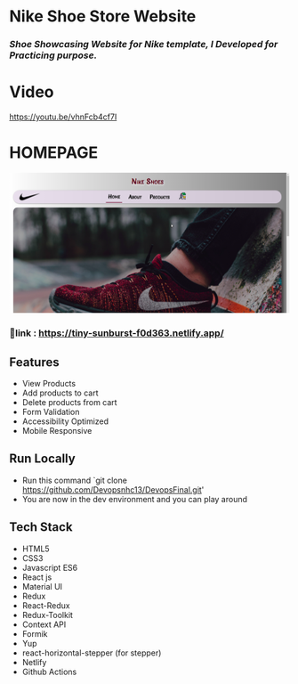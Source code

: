 # Nike Shoe Store Website

### *Shoe Showcasing Website for Nike template, I Developed for Practicing purpose.*



# Video
https://youtu.be/vhnFcb4cf7I


# HOMEPAGE
<img src='/images/NikeSite.png'/>


### :link:link : https://tiny-sunburst-f0d363.netlify.app/


## Features

- View Products
- Add products to cart
- Delete products from cart
- Form Validation
- Accessibility Optimized
- Mobile Responsive

## Run Locally 

- Run this command `git clone https://github.com/Devopsnhc13/DevopsFinal.git'
- You are now in the dev environment and you can play around 

## Tech Stack

- HTML5
- CSS3
- Javascript ES6
- React js
- Material UI
- Redux
- React-Redux
- Redux-Toolkit
- Context API
- Formik
- Yup
- react-horizontal-stepper (for stepper)
- Netlify
- Github Actions
